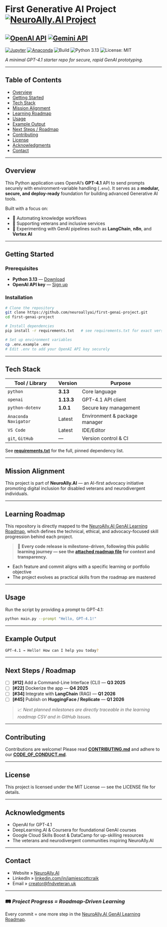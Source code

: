 
# First Generative AI Project [![NeuroAlly.AI Project](https://img.shields.io/badge/NeuroAlly.AI-Roadmap%20Project-2856f7)](https://neuroally.ai/) 

[![OpenAI API](https://img.shields.io/badge/OpenAI-API-10a37f?logo=openai)](https://platform.openai.com/docs/api-reference)
[![Gemini API](https://img.shields.io/badge/Gemini-API-4285F4?logo=google)](https://ai.google.dev/gemini-api/docs)
---

[![Jupyter](https://img.shields.io/badge/Launch-Jupyter%20Notebook-orange?logo=jupyter)](https://mybinder.org/v2/gh/neuroallyai/first-genai-project/HEAD?labpath=notebooks%2F)
[![Anaconda](https://img.shields.io/badge/Anaconda-Environment-44A833?logo=anaconda)](https://anaconda.org/)
![Build](https://img.shields.io/github/actions/workflow/status/fndveteranuk/first-genai-project/ci.yml?branch=main)
![Python 3.13](https://img.shields.io/badge/python-3.13-blue)
![License: MIT](https://img.shields.io/badge/license-MIT-green)

*A minimal GPT-4.1 starter repo for secure, rapid GenAI prototyping.*

---

## Table of Contents

* [Overview](#overview)
* [Getting Started](#getting-started)
* [Tech Stack](#tech-stack)
* [Mission Alignment](#mission-alignment)
* [Learning Roadmap](#learning-roadmap)
* [Usage](#usage)
* [Example Output](#example-output)
* [Next Steps / Roadmap](#next-steps--roadmap)
* [Contributing](#contributing)
* [License](#license)
* [Acknowledgments](#acknowledgments)
* [Contact](#contact)

---

## Overview

This Python application uses OpenAI’s **GPT-4.1** API to send prompts securely with environment-variable handling (`.env`).
It serves as a **modular, secure, and deploy-ready** foundation for building advanced Generative AI tools.

Built with a focus on:

* 🧠 Automating knowledge workflows
* 👥 Supporting veterans and inclusive services
* 🧰 Experimenting with GenAI pipelines such as **LangChain**, **n8n**, and **Vertex AI**

---

## Getting Started

### Prerequisites

* **Python 3.13** — [Download](https://www.python.org/downloads/)
* **OpenAI API key** — [Sign up](https://platform.openai.com/signup)

### Installation

```bash
# Clone the repository
git clone https://github.com/neuroallyai/first-genai-project.git
cd first-genai-project

# Install dependencies
pip install -r requirements.txt   # see requirements.txt for exact versions

# Set up environment variables
cp .env.example .env
# Edit .env to add your OpenAI API key securely
```

---

## Tech Stack

| Tool / Library       | Version    | Purpose                       |
| -------------------- | ---------- | ----------------------------- |
| `python`             | **3.13**   | Core language                 |
| `openai`             | **1.13.3** | GPT-4.1 API client            |
| `python-dotenv`      | **1.0.1**  | Secure key management         |
| `Anaconda Navigator` | Latest     | Environment & package manager |
| `VS Code`            | Latest     | IDE/Editor                    |
| `git`, `GitHub`      | —          | Version control & CI          |

See **[requirements.txt](requirements.txt)** for the full, pinned dependency list.

---

## Mission Alignment

This project is part of **NeuroAlly.AI** — an AI-first advocacy initiative promoting digital inclusion for disabled veterans and neurodivergent individuals.

---

## Learning Roadmap

This repository is directly mapped to the [NeuroAlly.AI GenAI Learning Roadmap](#), which defines the technical, ethical, and advocacy-focused skill progression behind each project.

> 🚦 **Every code release is milestone-driven, following this public learning journey — see the [attached roadmap file](./GenAI%20Learning%20Roadmap%20-%20v1.csv) for context and transparency.**

* Each feature and commit aligns with a specific learning or portfolio objective
* The project evolves as practical skills from the roadmap are mastered

---

## Usage

Run the script by providing a prompt to GPT-4.1:

```bash
python main.py --prompt "Hello, GPT-4.1!"
```

---

## Example Output

```bash
GPT-4.1 → Hello! How can I help you today?
```

---

## Next Steps / Roadmap

* [ ] **\[#12]** Add a Command-Line Interface (CLI) — **Q3 2025**
* [ ] **\[#22]** Dockerize the app — **Q4 2025**
* [ ] **\[#34]** Integrate with **LangChain** (RAG) — **Q1 2026**
* [ ] **\[#45]** Publish on **HuggingFace / Replicate** — **Q1 2026**

> 📈 *Next planned milestones are directly traceable in the learning roadmap CSV and in GitHub Issues.*

---

## Contributing

Contributions are welcome!
Please read **[CONTRIBUTING.md](CONTRIBUTING.md)** and adhere to our
**[CODE\_OF\_CONDUCT.md](CODE_OF_CONDUCT.md)**.

---

## License

This project is licensed under the MIT License — see the LICENSE file for details.

---

## Acknowledgments

* OpenAI for GPT-4.1
* DeepLearning.AI & Coursera for foundational GenAI courses
* Google Cloud Skills Boost & DataCamp for up-skilling resources
* The veterans and neurodivergent communities inspiring NeuroAlly.AI

---

## Contact

* Website » [NeuroAlly.AI](https://neuroally.ai)
* LinkedIn » [linkedin.com/in/jamiescottcraik](https://linkedin.com/in/jamiescottcraik)
* Email » [creator@fndveteran.uk](mailto:creator@fndveteran.uk)

---

### 🛤️ *Project Progress = Roadmap-Driven Learning*

Every commit = one more step in the [NeuroAlly.AI GenAI Learning Roadmap](./GenAI%20Learning%20Roadmap%20-%20v1.csv).
